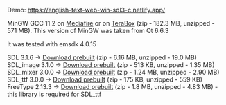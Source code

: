 Demo: https://english-text-web-win-sdl3-c.netlify.app/

MinGW GCC 11.2 on [Mediafire](https://www.mediafire.com/file/wqf5m5o2wyamjaa/mingw1120_64-571mb.zip/file) or on [TeraBox](https://1024terabox.com/s/1QsVUUu0e5p7uJSvpR5ECIA) (zip - 182.3 MB, unzipped - 571 MB). This version of MinGW was taken from Qt 6.6.3

It was tested with emsdk 4.0.15

SDL 3.1.6 -> [Download prebuilt](https://8observer8.bitbucket.io/prebuilt/mingw/11.2/sdl3/sdl-3.1.6.zip) (zip - 6.16 MB, unzipped - 19.0 MB)
SDL_image 3.1.0 -> [Download prebuilt](https://8observer8.bitbucket.io/prebuilt/mingw/11.2/sdl3/sdl3_image-3.1.0.zip) (zip - 513 KB, unzipped - 1.35 MB)
SDL_mixer 3.0.0 -> [Download prebuilt](https://8observer8.bitbucket.io/prebuilt/mingw/11.2/sdl3/sdl3_mixer-3.0.0.zip) (zip - 1.24 MB, unzipped - 2.90 MB)
SDL_ttf 3.0.0 -> [Download prebuilt](https://8observer8.bitbucket.io/prebuilt/mingw/11.2/sdl3/sdl3_ttf-3.0.0.zip) (zip - 175 KB, unzipped - 559 KB)
FreeType 2.13.3 -> [Download prebuilt](https://8observer8.bitbucket.io/prebuilt/mingw/11.2/sdl3/freetype-2.13.3.zip) (zip - 1.8 MB, unzipped - 4.83 MB) - this library is required for SDL_ttf
